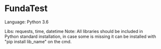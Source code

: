 # FundaTest

Language: Python 3.6

Libs: requests, time, datetime
Note: All libraries should be included in Python standard installation, in case some is missing it can be installed with "pip install lib_name" on the cmd.
